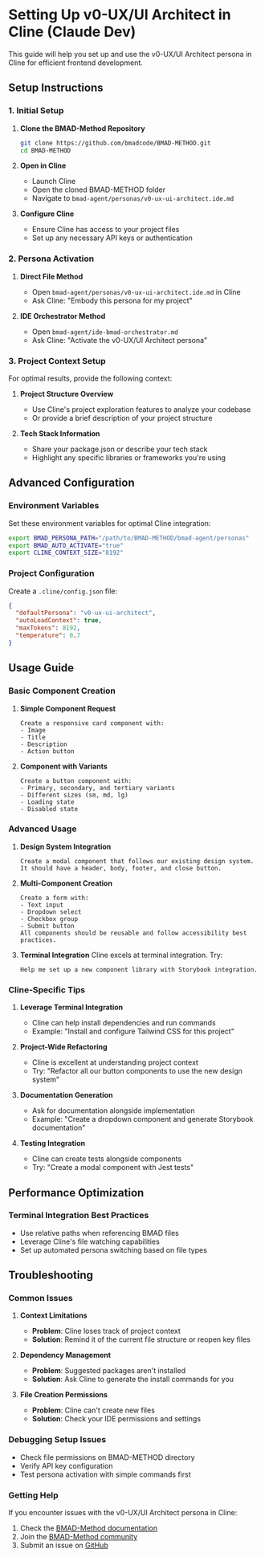 ﻿# Setting Up v0-UX/UI Architect in Cline (Claude Dev)

This guide will help you set up and use the v0-UX/UI Architect persona in Cline for efficient frontend development.

## Setup Instructions

### 1. Initial Setup

1. **Clone the BMAD-Method Repository**
   ```bash
   git clone https://github.com/bmadcode/BMAD-METHOD.git
   cd BMAD-METHOD
   ```

2. **Open in Cline**
   - Launch Cline
   - Open the cloned BMAD-METHOD folder
   - Navigate to `bmad-agent/personas/v0-ux-ui-architect.ide.md`

3. **Configure Cline**
   - Ensure Cline has access to your project files
   - Set up any necessary API keys or authentication

### 2. Persona Activation

1. **Direct File Method**
   - Open `bmad-agent/personas/v0-ux-ui-architect.ide.md` in Cline
   - Ask Cline: "Embody this persona for my project"

2. **IDE Orchestrator Method**
   - Open `bmad-agent/ide-bmad-orchestrator.md`
   - Ask Cline: "Activate the v0-UX/UI Architect persona"

### 3. Project Context Setup

For optimal results, provide the following context:

1. **Project Structure Overview**
   - Use Cline's project exploration features to analyze your codebase
   - Or provide a brief description of your project structure

2. **Tech Stack Information**
   - Share your package.json or describe your tech stack
   - Highlight any specific libraries or frameworks you're using

## Advanced Configuration

### Environment Variables
Set these environment variables for optimal Cline integration:
```bash
export BMAD_PERSONA_PATH="/path/to/BMAD-METHOD/bmad-agent/personas"
export BMAD_AUTO_ACTIVATE="true"
export CLINE_CONTEXT_SIZE="8192"
```

### Project Configuration
Create a `.cline/config.json` file:
```json
{
  "defaultPersona": "v0-ux-ui-architect",
  "autoLoadContext": true,
  "maxTokens": 8192,
  "temperature": 0.7
}
```

## Usage Guide

### Basic Component Creation

1. **Simple Component Request**
   ```
   Create a responsive card component with:
   - Image
   - Title
   - Description
   - Action button
   ```

2. **Component with Variants**
   ```
   Create a button component with:
   - Primary, secondary, and tertiary variants
   - Different sizes (sm, md, lg)
   - Loading state
   - Disabled state
   ```

### Advanced Usage

1. **Design System Integration**
   ```
   Create a modal component that follows our existing design system.
   It should have a header, body, footer, and close button.
   ```

2. **Multi-Component Creation**
   ```
   Create a form with:
   - Text input
   - Dropdown select
   - Checkbox group
   - Submit button
   All components should be reusable and follow accessibility best practices.
   ```

3. **Terminal Integration**
   Cline excels at terminal integration. Try:
   ```
   Help me set up a new component library with Storybook integration.
   ```

### Cline-Specific Tips

1. **Leverage Terminal Integration**
   - Cline can help install dependencies and run commands
   - Example: "Install and configure Tailwind CSS for this project"

2. **Project-Wide Refactoring**
   - Cline is excellent at understanding project context
   - Try: "Refactor all our button components to use the new design system"

3. **Documentation Generation**
   - Ask for documentation alongside implementation
   - Example: "Create a dropdown component and generate Storybook documentation"

4. **Testing Integration**
   - Cline can create tests alongside components
   - Try: "Create a modal component with Jest tests"

## Performance Optimization

### Terminal Integration Best Practices
- Use relative paths when referencing BMAD files
- Leverage Cline's file watching capabilities
- Set up automated persona switching based on file types

## Troubleshooting

### Common Issues

1. **Context Limitations**
   - **Problem**: Cline loses track of project context
   - **Solution**: Remind it of the current file structure or reopen key files

2. **Dependency Management**
   - **Problem**: Suggested packages aren't installed
   - **Solution**: Ask Cline to generate the install commands for you

3. **File Creation Permissions**
   - **Problem**: Cline can't create new files
   - **Solution**: Check your IDE permissions and settings

### Debugging Setup Issues
- Check file permissions on BMAD-METHOD directory
- Verify API key configuration
- Test persona activation with simple commands first

### Getting Help

If you encounter issues with the v0-UX/UI Architect persona in Cline:

1. Check the [BMAD-Method documentation](https://github.com/bmadcode/BMAD-METHOD/docs)
2. Join the [BMAD-Method community](https://github.com/bmadcode/BMAD-METHOD/discussions)
3. Submit an issue on [GitHub](https://github.com/bmadcode/BMAD-METHOD/issues)
